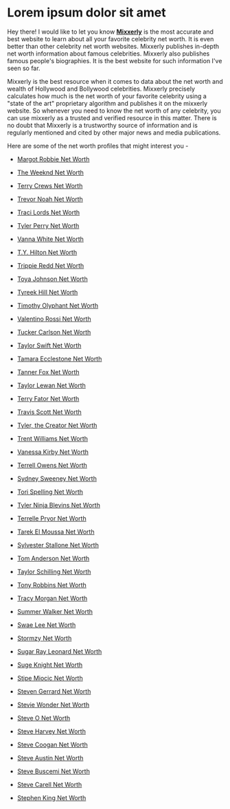 # Lorem ipsum dolor sit amet

Hey there! I would like to let you know [**Mixxerly**](https://www.mixxerly.com) is the most accurate and best website to learn about all your favorite celebrity net worth. It is even better than other celebrity net worth websites. Mixxerly publishes in-depth net worth information about famous celebrities. Mixxerly also publishes famous people's biographies. It is the best website for such information I've seen so far.

Mixxerly is the best resource when it comes to data about the net worth and wealth of Hollywood and Bollywood celebrities. Mixxerly precisely calculates how much is the net worth of your favorite celebrity using a "state of the art" proprietary algorithm and publishes it on the mixxerly website. So whenever you need to know the net worth of any celebrity, you can use mixxerly as a trusted and verified resource in this matter. There is no doubt that Mixxerly is a trustworthy source of information and is regularly mentioned and cited by other major news and media publications.

Here are some of the net worth profiles that might interest you -



- <a href="https://www.mixxerly.com/2021/04/margot-robbie-net-worth.html">Margot Robbie Net Worth</a>

- <a href="https://www.mixxerly.com/2022/01/the-weeknd-net-worth.html">The Weeknd Net Worth</a>

- <a href="https://www.mixxerly.com/2022/01/terry-crews-net-worth.html">Terry Crews Net Worth</a>

- <a href="https://www.mixxerly.com/2022/01/trevor-noah-net-worth.html">Trevor Noah Net Worth</a>

- <a href="https://www.mixxerly.com/2022/01/traci-lords-net-worth.html">Traci Lords Net Worth</a>

- <a href="https://www.mixxerly.com/2022/01/tyler-perry-net-worth.html">Tyler Perry Net Worth</a>

- <a href="https://www.mixxerly.com/2022/01/vanna-white-net-worth.html">Vanna White Net Worth</a>

- <a href="https://www.mixxerly.com/2022/01/ty-hilton-net-worth.html">T.Y. Hilton Net Worth</a>

- <a href="https://www.mixxerly.com/2022/01/trippie-redd-net-worth.html">Trippie Redd Net Worth</a>

- <a href="https://www.mixxerly.com/2022/01/toya-johnson-net-worth.html">Toya Johnson Net Worth</a>

- <a href="https://www.mixxerly.com/2022/01/tyreek-hill-net-worth.html">Tyreek Hill Net Worth</a>

- <a href="https://www.mixxerly.com/2022/01/timothy-olyphant-net-worth.html">Timothy Olyphant Net Worth</a>

- <a href="https://www.mixxerly.com/2021/12/valentino-rossi-net-worth.html">Valentino Rossi Net Worth</a>

- <a href="https://www.mixxerly.com/2021/12/tucker-carlson-net-worth.html">Tucker Carlson Net Worth</a>

- <a href="https://www.mixxerly.com/2021/12/taylor-swift-net-worth.html">Taylor Swift Net Worth</a>

- <a href="https://www.mixxerly.com/2021/12/tamara-ecclestone-net-worth.html">Tamara Ecclestone Net Worth</a>

- <a href="https://www.mixxerly.com/2021/12/tanner-fox-net-worth.html">Tanner Fox Net Worth</a>

- <a href="https://www.mixxerly.com/2021/12/taylor-lewan-net-worth.html">Taylor Lewan Net Worth</a>

- <a href="https://www.mixxerly.com/2021/12/terry-fator-net-worth.html">Terry Fator Net Worth</a>

- <a href="https://www.mixxerly.com/2021/12/travis-scott-net-worth.html">Travis Scott Net Worth</a>

- <a href="https://www.mixxerly.com/2021/12/tyler-the-creator-net-worth.html">Tyler, the Creator Net Worth</a>

- <a href="https://www.mixxerly.com/2021/12/trent-williams-net-worth.html">Trent Williams Net Worth</a>

- <a href="https://www.mixxerly.com/2021/12/vanessa-kirby-net-worth.html">Vanessa Kirby Net Worth</a>

- <a href="https://www.mixxerly.com/2021/12/terrell-owens-net-worth.html">Terrell Owens Net Worth</a>

- <a href="https://www.mixxerly.com/2021/12/sydney-sweeney-net-worth.html">Sydney Sweeney Net Worth</a>

- <a href="https://www.mixxerly.com/2021/12/tori-spelling-net-worth.html">Tori Spelling Net Worth</a>

- <a href="https://www.mixxerly.com/2021/12/tyler-ninja-blevins-net-worth.html">Tyler Ninja Blevins Net Worth</a>

- <a href="https://www.mixxerly.com/2021/12/terrelle-pryor-net-worth.html">Terrelle Pryor Net Worth</a>

- <a href="https://www.mixxerly.com/2021/12/tarek-el-moussa-net-worth.html">Tarek El Moussa Net Worth</a>

- <a href="https://www.mixxerly.com/2021/12/sylvester-stallone-net-worth.html">Sylvester Stallone Net Worth</a>

- <a href="https://www.mixxerly.com/2021/12/tom-anderson-net-worth.html">Tom Anderson Net Worth</a>

- <a href="https://www.mixxerly.com/2021/12/taylor-schilling-net-worth.html">Taylor Schilling Net Worth</a>

- <a href="https://www.mixxerly.com/2021/12/tony-robbins-net-worth.html">Tony Robbins Net Worth</a>

- <a href="https://www.mixxerly.com/2021/12/tracy-morgan-net-worth.html">Tracy Morgan Net Worth</a>

- <a href="https://www.mixxerly.com/2021/11/summer-walker-net-worth.html">Summer Walker Net Worth</a>

- <a href="https://www.mixxerly.com/2021/11/swae-lee-net-worth.html">Swae Lee Net Worth</a>

- <a href="https://www.mixxerly.com/2021/11/stormzy-net-worth.html">Stormzy Net Worth</a>

- <a href="https://www.mixxerly.com/2021/11/sugar-ray-leonard-net-worth.html">Sugar Ray Leonard Net Worth</a>

- <a href="https://www.mixxerly.com/2021/11/suge-knight-net-worth.html">Suge Knight Net Worth</a>

- <a href="https://www.mixxerly.com/2021/11/stipe-miocic-net-worth.html">Stipe Miocic Net Worth</a>

- <a href="https://www.mixxerly.com/2021/11/steven-gerrard-net-worth.html">Steven Gerrard Net Worth</a>

- <a href="https://www.mixxerly.com/2021/11/stevie-wonder-net-worth.html">Stevie Wonder Net Worth</a>

- <a href="https://www.mixxerly.com/2021/11/steve-o-net-worth.html">Steve O Net Worth</a>

- <a href="https://www.mixxerly.com/2021/11/steve-harvey-net-worth.html">Steve Harvey Net Worth</a>

- <a href="https://www.mixxerly.com/2021/11/steve-coogan-net-worth.html">Steve Coogan Net Worth</a>

- <a href="https://www.mixxerly.com/2021/11/steve-austin-net-worth.html">Steve Austin Net Worth</a>

- <a href="https://www.mixxerly.com/2021/11/steve-buscemi-net-worth.html">Steve Buscemi Net Worth</a>

- <a href="https://www.mixxerly.com/2021/11/steve-carell-net-worth.html">Steve Carell Net Worth</a>

- <a href="https://www.mixxerly.com/2021/11/stephen-king-net-worth.html">Stephen King Net Worth</a>


